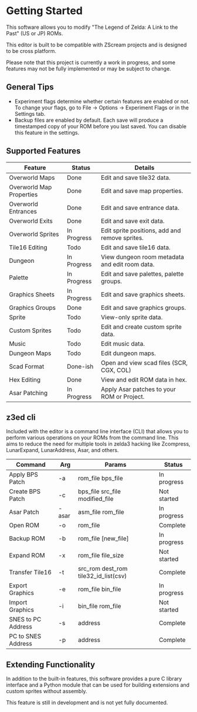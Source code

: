 # Getting Started

This software allows you to modify "The Legend of Zelda: A Link to the Past"  (US or JP) ROMs. 

This editor is built to be compatible with ZScream projects and is designed to be cross platform.

Please note that this project is currently a work in progress, and some features may not be fully implemented or may be subject to change.

## General Tips

- Experiment flags determine whether certain features are enabled or not. To change your flags, go to File -> Options -> Experiment Flags or in the Settings tab.
- Backup files are enabled by default. Each save will produce a timestamped copy of your ROM before you last saved. You can disable this feature in the settings.

## Supported Features 

| Feature | Status | Details |
|---------|--------|-------------|
| Overworld Maps | Done | Edit and save tile32 data. |
| Overworld Map Properties | Done | Edit and save map properties. |
| Overworld Entrances | Done | Edit and save entrance data. |
| Overworld Exits | Done | Edit and save exit data. |
| Overworld Sprites | In Progress | Edit sprite positions, add and remove sprites. |
| Tile16 Editing | Todo | Edit and save tile16 data. |
| Dungeon | In Progress | View dungeon room metadata and edit room data. |
| Palette | In Progress | Edit and save palettes, palette groups. |
| Graphics Sheets | In Progress | Edit and save graphics sheets. |
| Graphics Groups | Done | Edit and save graphics groups. |
| Sprite | Todo | View-only sprite data. |
| Custom Sprites | Todo | Edit and create custom sprite data. |
| Music | Todo | Edit music data. |
| Dungeon Maps | Todo | Edit dungeon maps. |
| Scad Format | Done-ish | Open and view scad files (SCR, CGX, COL) |
| Hex Editing | Done | View and edit ROM data in hex. |
| Asar Patching | In Progress | Apply Asar patches to your ROM or Project. |

## z3ed cli

Included with the editor is a command line interface (CLI) that allows you to perform various operations on your ROMs from the command line. This aims to reduce the need for multiple tools in zelda3 hacking like Zcompress, LunarExpand, LunarAddress, Asar, and others.

| Command | Arg | Params | Status |
|---------|-----|--------|--------|
| Apply BPS Patch | -a | rom_file bps_file | In progress |
| Create BPS Patch | -c | bps_file src_file modified_file | Not started |
| Asar Patch | -asar | asm_file rom_file | In progress |
| Open ROM | -o | rom_file | Complete |
| Backup ROM | -b | rom_file [new_file] | In progress |
| Expand ROM | -x | rom_file file_size | Not started |
| Transfer Tile16 | -t | src_rom dest_rom tile32_id_list(csv) | Complete |
| Export Graphics | -e | rom_file bin_file | In progress |
| Import Graphics | -i | bin_file rom_file | Not started |
| SNES to PC Address | -s | address | Complete |
| PC to SNES Address | -p | address | Complete |


## Extending Functionality

In addition to the built-in features, this software provides a pure C library interface and a Python module that can be used for building extensions and custom sprites without assembly. 

This feature is still in development and is not yet fully documented.